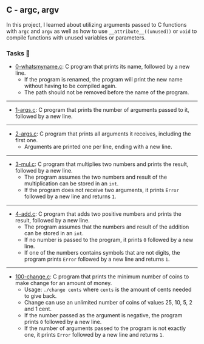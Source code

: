 ## C - argc, argv

In this project, I learned about utilizing arguments passed to C functions with ```argc``` and ```argv``` as well as how to use ```__attribute__((unused))``` or ```void``` to compile functions with unused variables or parameters.

### Tasks 📃

* [0-whatsmyname.c](https://github.com/KimberlyPeters/alx-low_level_programming/blob/master/0x0A-argc_argv/0-whatsmyname.c): C program that prints its name, followed by a new line.
	* If the program is renamed, the program will print the new name without having to be compiled again.
	* The path should not be removed before the name of the program.
-----------------------------------------------------------------------------
* [1-args.c](https://github.com/KimberlyPeters/alx-low_level_programming/blob/master/0x0A-argc_argv/1-args.c): C program that prints the number of arguments passed to it, followed by a new line.
--------------------------------------------------------
* [2-args.c](https://github.com/KimberlyPeters/alx-low_level_programming/blob/master/0x0A-argc_argv/2-args.c): C program that prints all arguments it receives, including the first one.
	* Arguments are printed one per line, ending with a new line.
------------------------------------------------------
* [3-mul.c](https://github.com/KimberlyPeters/alx-low_level_programming/blob/master/0x0A-argc_argv/3-mul.c): C program that multiplies two numbers and prints the result, followed by a new line.
	* The program assumes the two numbers and result of the multiplication can be stored in an ```int```.
	* If the program does not receive two arguments, it prints ```Error``` followed by a new line and returns ```1```.
------------------------------------------------------
* [4-add.c](https://github.com/KimberlyPeters/alx-low_level_programming/blob/master/0x0A-argc_argv/4-add.c): C program that adds two positive numbers and prints the result, followed by a new line.
	* The program assumes that the numbers and result of the addition can be stored in an ```int```.
	* If no number is passed to the program, it prints ```0``` followed by a new line.
	* If one of the numbers contains symbols that are not digits, the program prints ```Error``` followed by a new line and returns ```1```.
-------------------------------------------------------------------
* [100-change.c](https://github.com/KimberlyPeters/alx-low_level_programming/blob/master/0x0A-argc_argv/100-change.c): C program that prints the minimum number of coins to make change for an amount of money.
	* Usage: ```./change cents``` where ```cents``` is the amount of cents needed to give back.
	* Change can use an unlimited number of coins of values 25, 10, 5, 2 and 1 cent.
	* If the number passed as the argument is negative, the program prints ```0``` followed by a new line.
	* If the number of arguments passed to the program is not exactly one, it prints ```Error``` followed by a new line and returns ```1```.
